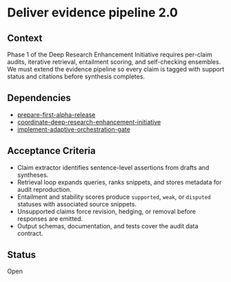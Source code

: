 # Deliver evidence pipeline 2.0

## Context
Phase 1 of the Deep Research Enhancement Initiative requires per-claim audits,
iterative retrieval, entailment scoring, and self-checking ensembles. We must
extend the evidence pipeline so every claim is tagged with support status and
citations before synthesis completes.

## Dependencies
- [prepare-first-alpha-release](prepare-first-alpha-release.md)
- [coordinate-deep-research-enhancement-initiative](coordinate-deep-research-enhancement-initiative.md)
- [implement-adaptive-orchestration-gate](implement-adaptive-orchestration-gate.md)

## Acceptance Criteria
- Claim extractor identifies sentence-level assertions from drafts and
  syntheses.
- Retrieval loop expands queries, ranks snippets, and stores metadata for
  audit reproduction.
- Entailment and stability scores produce `supported`, `weak`, or `disputed`
  statuses with associated source snippets.
- Unsupported claims force revision, hedging, or removal before responses are
  emitted.
- Output schemas, documentation, and tests cover the audit data contract.

## Status
Open
